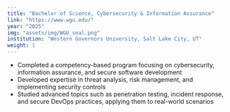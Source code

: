 ```yaml
---
title: "Bachelor of Science, Cybersecurity & Information Assurance"
link: "https://www.wgu.edu/"
year: "2025"
img: "assets/img/WGU_seal.png"
institution: "Western Governors University, Salt Lake City, UT"
weight: 1
---
```

- Completed a competency-based program focusing on cybersecurity, information assurance, and secure software development
- Developed expertise in threat analysis, risk management, and implementing security controls
- Studied advanced topics such as penetration testing, incident response, and secure DevOps practices, applying them to real-world scenarios